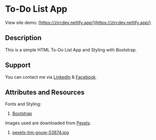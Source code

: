 # To-Do List App
View site demo: [https://zircdev.netlify.app/](https://zircdev.netlify.app/)

## Description
This is a simple HTML To-Do List App and Styling with Bootstrap.

## Support
You can contact me via [LinkedIn](https://www.linkedin.com/in/cx31-uiuxdev/) & [Facebook](https://www.facebook.com/zircitsolutions).

## Attributes and Resources

Fonts and Styling:
  1. [Bootstrap](https://getbootstrap.com/)

Images used are downloaded from [Pexels](https://www.pexels.com/):
  1. [pexels-tim-gouw-53874.jpg](https://www.pexels.com/photo/pens-and-markers-on-case-53874/)